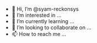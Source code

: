- 👋 Hi, I’m @syam-reckonsys
- 👀 I’m interested in ...
- 🌱 I’m currently learning ...
- 💞️ I’m looking to collaborate on ...
- 📫 How to reach me ...

<!---
syam-reckonsys/syam-reckonsys is a ✨ special ✨ repository because its `README.md` (this file) appears on your GitHub profile.
You can click the Preview link to take a look at your changes.
--->
